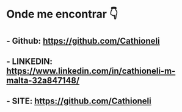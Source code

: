 # Onde me encontrar    :point_down:


## - Github:  https://github.com/Cathioneli

## - LINKEDIN: https://www.linkedin.com/in/cathioneli-m-malta-32a847148/

## - SITE:  https://github.com/Cathioneli
